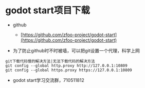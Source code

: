 # godot start项目下载

- github
    - [https://github.com/zfoo-project/godot-start](https://github.com/zfoo-project/godot-start)


- 为了防止github时不时被墙，可以把git设置一个代理，科学上网

```
git下载代码慢的解决方法|无法下载代码的解决方法
git config --global http.proxy http://127.0.0.1:10809
git config --global https.proxy https://127.0.0.1:10809
```

- godot start学习交流群，710511812
